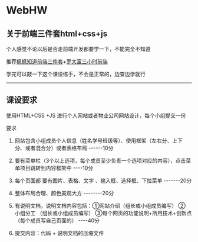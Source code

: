 # WebHW

## 关于前端三件套html+css+js

个人感觉不论以后是否走前端开发都要学一下，不能完全不知道

推荐[枫枫知道前端三件套](https://www.bilibili.com/video/BV1sz421z7gv/?spm_id_from=333.337.search-card.all.click&vd_source=cbcf59dac83fca21abc6303655a87c42)+[罗大富三小时前端](https://www.bilibili.com/video/BV1BT4y1W7Aw/?spm_id_from=333.337.search-card.all.click&vd_source=cbcf59dac83fca21abc6303655a87c42)

学完可以敲一下这个课设练手，不会是正常的，边查边学就行

---

## 课设要求

使用HTML+CSS +JS 进行个人网站或者物业公司网站设计，每个小组提交一份

要求

   1. 网站包含小组成员个人信息（姓名学号班级等）、使用框架（左右分、上下分、或者混合分）或者表格布局                      ------10分

   2. 要有菜单栏（3个以上选项，每个成员至少负责一个选项对应的内容），点击菜单项目跳转到内容框架中                           ----10分

   3. 每个页面都 要有图片、表格、文字   、输入框、选择框、下拉菜单                                                                                      -------20分

   4.  整体布局合理、颜色美观大方                                                                                                                                               --------20分

   5. 有说明文档，说明文档内容包括：①网站介绍（组长或小组成员编写）  ② 小组分工  （组长或小组成员编写）   ③每个网页的功能说明+所用技术+创新点（每个成员写自己页面的）  ----40分

6. 提交内容：代码 + 说明文档的压缩文件


